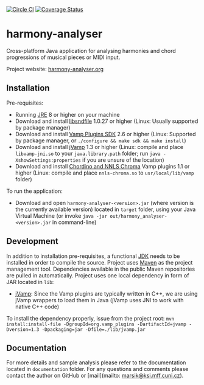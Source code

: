 [![Circle CI](https://circleci.com/gh/lacimarsik/harmony-analyser.png?style=shield&circle-token=75d33ca47b62b8f09af431379c206b6cf80bd361)](https://circleci.com/gh/lacimarsik/harmony-analyser)
[![Coverage Status](https://coveralls.io/repos/github/lacimarsik/harmony-analyser/badge.png?branch=master)](https://coveralls.io/github/lacimarsik/harmony-analyser?branch=master)

# harmony-analyser
Cross-platform Java application for analysing harmonies and chord progressions of musical pieces or MIDI input.

Project website: [harmony-analyser.org](http://harmony-analyser.org)

## Installation
Pre-requisites:
* Running [JRE](https://www.java.com/en/download/) 8 or higher on your machine
* Download and install [libsndfile](http://www.mega-nerd.com/libsndfile/) 1.0.27 or higher (Linux: Usually supported by package manager)
* Download and install [Vamp Plugins SDK](https://code.soundsoftware.ac.uk/projects/vamp-plugin-sdk) 2.6 or higher (Linux: Supported by package manager, or `./configure && make sdk && make install`)
* Download and install [jVamp](https://code.soundsoftware.ac.uk/projects/jvamp) 1.3 or higher (Linux: compile and place `libvamp-jni.so` to your `java.library.path` folder; run `java -XshowSettings:properties` if you are unsure of the location)
* Download and install [Chordino and NNLS Chroma](http://www.isophonics.net/nnls-chroma) Vamp plugins 1.1 or higher (Linux: compile and place `nnls-chroma.so` to `usr/local/lib/vamp` folder)

To run the application:
* Download and open `harmony-analyser-<version>.jar` (where version is the currently available version) located in `target` folder, using your Java Virtual Machine (or invoke `java -jar out/harmony_analyser-<version>.jar` in command-line)

## Development
In addition to installation pre-requisites, a functional [JDK](http://www.oracle.com/technetwork/java/javase/downloads/jre8-downloads-2133155.html) needs to be installed in order to compile the source.
Project uses [Maven](https://maven.apache.org/) as the project management tool. Dependencies available in the public Maven repositories are pulled in automatically.
Project uses one local dependency in form of JAR located in `lib`:
* [jVamp](https://code.soundsoftware.ac.uk/projects/jvamp): Since the Vamp plugins are typically written in C++, we are using jVamp wrappers to load them in Java (jVamp uses JNI to work with native C++ code)

To install the dependency properly, issue from the project root:
`mvn install:install-file -DgroupId=org.vamp_plugins -DartifactId=jvamp -Dversion=1.3 -Dpackaging=jar -Dfile=./lib/jvamp.jar`

## Documentation
For more details and sample analysis please refer to the documentation located in `documentation` folder.
For any questions and comments please contact the author on GitHub or [mail](mailto: marsik@ksi.mff.cuni.cz).
